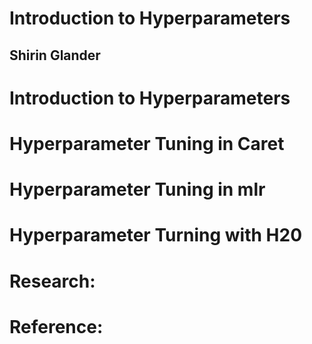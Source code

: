 # Introduction to Hyperparameters
## Shirin Glander

# Introduction to Hyperparameters

# Hyperparameter Tuning in Caret

# Hyperparameter Tuning in mlr

# Hyperparameter Turning with H20

# Research:

# Reference:
